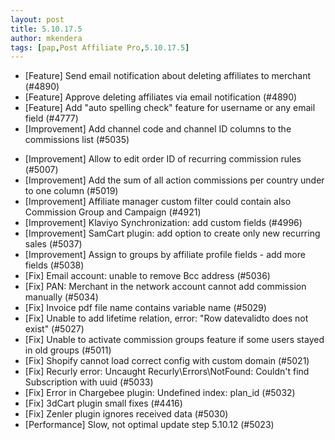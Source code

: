 ```yaml
---
layout: post
title: 5.10.17.5
author: mkendera
tags: [pap,Post Affiliate Pro,5.10.17.5]
---
```


- [Feature] Send email notification about deleting affiliates to merchant (#4890)
- [Feature] Approve deleting affiliates via email notification (#4890)
- [Feature] Add "auto spelling check" feature for username or any email field (#4777)
- [Improvement] Add channel code and channel ID columns to the commissions list (#5035)

<!--more-->

- [Improvement] Allow to edit order ID of recurring commission rules (#5007)
- [Improvement] Add the sum of all action commissions per country under to one column (#5019)
- [Improvement] Affiliate manager custom filter could contain also Commission Group and Campaign (#4921)
- [Improvement] Klaviyo Synchronization: add custom fields (#4996)
- [Improvement] SamCart plugin: add option to create only new recurring sales (#5037)
- [Improvement] Assign to groups by affiliate profile fields - add more fields (#5038)
- [Fix] Email account: unable to remove Bcc address (#5036)
- [Fix] PAN: Merchant in the network account cannot add commission manually (#5034)
- [Fix] Invoice pdf file name contains variable name (#5029)
- [Fix] Unable to add lifetime relation, error: "Row datevalidto does not exist" (#5027)
- [Fix] Unable to activate commission groups feature if some users stayed in old groups (#5011)
- [Fix] Shopify cannot load correct config with custom domain (#5021)
- [Fix] Recurly error: Uncaught Recurly\Errors\NotFound: Couldn't find Subscription with uuid (#5033)
- [Fix] Error in Chargebee plugin: Undefined index: plan_id (#5032)
- [Fix] 3dCart plugin small fixes (#4416)
- [Fix] Zenler plugin ignores received data (#5030)
- [Performance] Slow, not optimal update step 5.10.12 (#5023)
